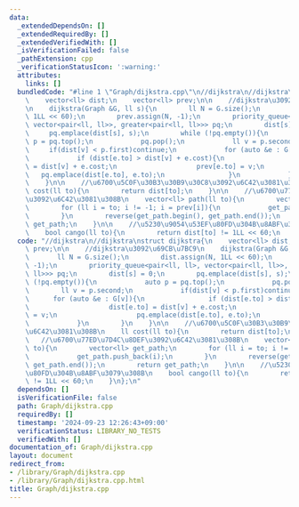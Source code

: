 ```yaml
---
data:
  _extendedDependsOn: []
  _extendedRequiredBy: []
  _extendedVerifiedWith: []
  _isVerificationFailed: false
  _pathExtension: cpp
  _verificationStatusIcon: ':warning:'
  attributes:
    links: []
  bundledCode: "#line 1 \"Graph/dijkstra.cpp\"\n//dijkstra\n//dijkstra\nstruct dijkstra{\n\
    \    vector<ll> dist;\n    vector<ll> prev;\n\n    //dijkstra\u3092\u69CB\u7BC9\
    \n    dijkstra(Graph &G, ll s){\n        ll N = G.size();\n        dist.assign(N,\
    \ 1LL << 60);\n        prev.assign(N, -1);\n        priority_queue<pair<ll, ll>,\
    \ vector<pair<ll, ll>>, greater<pair<ll, ll>>> pq;\n        dist[s] = 0;\n   \
    \     pq.emplace(dist[s], s);\n        while (!pq.empty()){\n            auto\
    \ p = pq.top();\n            pq.pop();\n            ll v = p.second;\n       \
    \     if(dist[v] < p.first)continue;\n            for (auto &e : G[v]){\n    \
    \            if (dist[e.to] > dist[v] + e.cost){\n                    dist[e.to]\
    \ = dist[v] + e.cost;\n                    prev[e.to] = v;\n                 \
    \   pq.emplace(dist[e.to], e.to);\n                }\n            }\n        }\n\
    \    }\n\n    //\u6700\u5C0F\u30B3\u30B9\u30C8\u3092\u6C42\u3081\u308B\n    ll\
    \ cost(ll to){\n        return dist[to];\n    }\n\n    //\u6700\u77ED\u7D4C\u8DEF\
    \u3092\u6C42\u3081\u308B\n    vector<ll> path(ll to){\n        vector<ll> get_path;\n\
    \        for (ll i = to; i != -1; i = prev[i]){\n            get_path.push_back(i);\n\
    \        }\n        reverse(get_path.begin(), get_path.end());\n        return\
    \ get_path;\n    }\n\n    //\u5230\u9054\u53EF\u80FD\u304B\u8ABF\u3079\u308B\n\
    \    bool cango(ll to){\n        return dist[to] != 1LL << 60;\n    }\n};\n"
  code: "//dijkstra\n//dijkstra\nstruct dijkstra{\n    vector<ll> dist;\n    vector<ll>\
    \ prev;\n\n    //dijkstra\u3092\u69CB\u7BC9\n    dijkstra(Graph &G, ll s){\n \
    \       ll N = G.size();\n        dist.assign(N, 1LL << 60);\n        prev.assign(N,\
    \ -1);\n        priority_queue<pair<ll, ll>, vector<pair<ll, ll>>, greater<pair<ll,\
    \ ll>>> pq;\n        dist[s] = 0;\n        pq.emplace(dist[s], s);\n        while\
    \ (!pq.empty()){\n            auto p = pq.top();\n            pq.pop();\n    \
    \        ll v = p.second;\n            if(dist[v] < p.first)continue;\n      \
    \      for (auto &e : G[v]){\n                if (dist[e.to] > dist[v] + e.cost){\n\
    \                    dist[e.to] = dist[v] + e.cost;\n                    prev[e.to]\
    \ = v;\n                    pq.emplace(dist[e.to], e.to);\n                }\n\
    \            }\n        }\n    }\n\n    //\u6700\u5C0F\u30B3\u30B9\u30C8\u3092\
    \u6C42\u3081\u308B\n    ll cost(ll to){\n        return dist[to];\n    }\n\n \
    \   //\u6700\u77ED\u7D4C\u8DEF\u3092\u6C42\u3081\u308B\n    vector<ll> path(ll\
    \ to){\n        vector<ll> get_path;\n        for (ll i = to; i != -1; i = prev[i]){\n\
    \            get_path.push_back(i);\n        }\n        reverse(get_path.begin(),\
    \ get_path.end());\n        return get_path;\n    }\n\n    //\u5230\u9054\u53EF\
    \u80FD\u304B\u8ABF\u3079\u308B\n    bool cango(ll to){\n        return dist[to]\
    \ != 1LL << 60;\n    }\n};\n"
  dependsOn: []
  isVerificationFile: false
  path: Graph/dijkstra.cpp
  requiredBy: []
  timestamp: '2024-09-23 12:26:43+09:00'
  verificationStatus: LIBRARY_NO_TESTS
  verifiedWith: []
documentation_of: Graph/dijkstra.cpp
layout: document
redirect_from:
- /library/Graph/dijkstra.cpp
- /library/Graph/dijkstra.cpp.html
title: Graph/dijkstra.cpp
---
```

